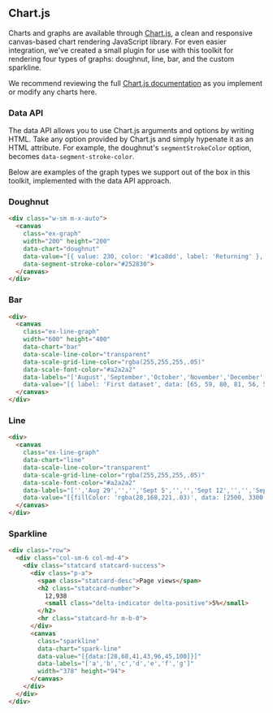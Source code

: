 ## Chart.js

Charts and graphs are available through [Chart.js](http://www.chartjs.org), a clean and responsive canvas-based chart rendering JavaScript library. For even easier integration, we've created a small plugin for use with this toolkit for rendering four types of graphs: doughnut, line, bar, and the custom sparkline.

We recommend reviewing the full [Chart.js documentation](http://www.chartjs.org/docs/) as you implement or modify any charts here.

### Data API

The data API allows you to use Chart.js arguments and options by writing HTML. Take any option provided by Chart.js and simply hypenate it as an HTML attribute. For example, the doughnut's `segmentStrokeColor` option, becomes `data-segment-stroke-color`.

Below are examples of the graph types we support out of the box in this toolkit, implemented with the data API approach.

### Doughnut

```html
<div class="w-sm m-x-auto">
  <canvas
    class="ex-graph"
    width="200" height="200"
    data-chart="doughnut"
    data-value="[{ value: 230, color: '#1ca8dd', label: 'Returning' }, { value: 130, color: '#1bc98e', label: 'New' }]"
    data-segment-stroke-color="#252830">
  </canvas>
</div>
```

### Bar

```html
<div>
  <canvas
    class="ex-line-graph"
    width="600" height="400"
    data-chart="bar"
    data-scale-line-color="transparent"
    data-scale-grid-line-color="rgba(255,255,255,.05)"
    data-scale-font-color="#a2a2a2"
    data-labels="['August','September','October','November','December','January','February']"
    data-value="[{ label: 'First dataset', data: [65, 59, 80, 81, 56, 55, 40] }, { label: 'Second dataset', data: [28, 48, 40, 19, 86, 27, 90] }]">
  </canvas>
</div>
```

### Line

```html
<div>
  <canvas
    class="ex-line-graph"
    data-chart="line"
    data-scale-line-color="transparent"
    data-scale-grid-line-color="rgba(255,255,255,.05)"
    data-scale-font-color="#a2a2a2"
    data-labels="['','Aug 29','','','Sept 5','','','Sept 12','','','Sept 19','']"
    data-value="[{fillColor: 'rgba(28,168,221,.03)', data: [2500, 3300, 2512, 2775, 2498, 3512, 2925, 4275, 3507, 3825, 3445, 3985]}]">
  </canvas>
</div>
```

### Sparkline

```html
<div class="row">
  <div class="col-sm-6 col-md-4">
    <div class="statcard statcard-success">
      <div class="p-a">
        <span class="statcard-desc">Page views</span>
        <h2 class="statcard-number">
          12,938
          <small class="delta-indicator delta-positive">5%</small>
        </h2>
        <hr class="statcard-hr m-b-0">
      </div>
      <canvas
        class="sparkline"
        data-chart="spark-line"
        data-value="[{data:[28,68,41,43,96,45,100]}]"
        data-labels="['a','b','c','d','e','f','g']"
        width="378" height="94">
      </canvas>
    </div>
  </div>
</div>
```
